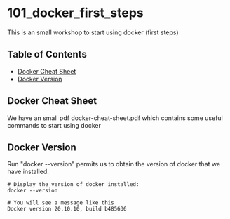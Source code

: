 # 101_docker_first_steps
This is an small workshop to start using docker (first steps)

## Table of Contents

* [Docker Cheat Sheet](#docker_cheat_sheet)
* [Docker Version](#docker_version)

## Docker Cheat Sheet
We have an small pdf docker-cheat-sheet.pdf which contains some useful commands to start using docker

## Docker Version
Run "docker --version" permits us to obtain the version of docker that we have installed. 
```console
# Display the version of docker installed:
docker --version

# You will see a message like this
Docker version 20.10.10, build b485636 
```
